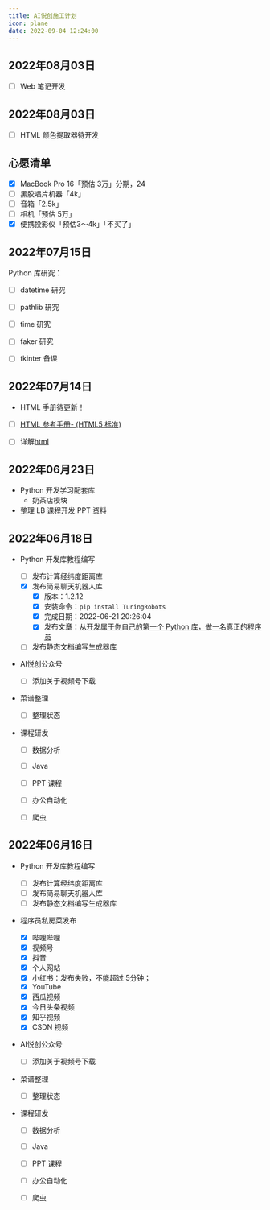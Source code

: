 ```yaml
---
title: AI悦创施工计划
icon: plane
date: 2022-09-04 12:24:00
---
```


## 2022年08月03日

- [ ] Web 笔记开发



## 2022年08月03日

- [ ] HTML 颜色提取器待开发



## 心愿清单

- [x] MacBook Pro 16「预估 3万」分期，24
- [ ] 黑胶唱片机器「4k」
- [ ] 音箱「2.5k」
- [ ] 相机「预估 5万」
- [x] 便携投影仪「预估3～4k」「不买了」

## 2022年07月15日

Python 库研究：

- [ ] datetime 研究
- [ ] pathlib 研究
- [ ] time 研究
- [ ] faker 研究
- [ ] tkinter 备课



## 2022年07月14日

- HTML 手册待更新！
- [ ] [HTML 参考手册- (HTML5 标准)](./posts/html/01.html)
- [ ] 详解[html](./posts/html/01.md)



## 2022年06月23日

- Python 开发学习配套库
    - 奶茶店模块
- 整理 LB 课程开发 PPT 资料



## 2022年06月18日

- Python 开发库教程编写
    - [ ] 发布计算经纬度距离库
    - [x] 发布简易聊天机器人库
        - [x] 版本：1.2.12
        - [x] 安装命令：`pip install TuringRobots` 
        - [x] 完成日期：2022-06-21 20:26:04
        - [x] 发布文章：[从开发属于你自己的第一个 Python 库，做一名真正的程序员](/posts/18.md)
    - [ ] 发布静态文档编写生成器库
- AI悦创公众号
    - [ ] 添加关于视频号下载
    
- 菜谱整理
  
  - [ ] 整理状态
  
- 课程研发
  
  - [ ] 数据分析
  - [ ] Java
  - [ ] PPT 课程
  - [ ] 办公自动化
  - [ ] 爬虫


## 2022年06月16日

- Python 开发库教程编写
    - [ ] 发布计算经纬度距离库
    - [ ] 发布简易聊天机器人库
    - [ ] 发布静态文档编写生成器库
    
- 程序员私房菜发布
    - [x] 哔哩哔哩
    - [x] 视频号
    - [x] 抖音
    - [x] 个人网站
    - [x] 小红书：发布失败，不能超过 5分钟；
    - [x] YouTube
    - [x] 西瓜视频
    - [x] 今日头条视频
    - [x] 知乎视频
    - [x] CSDN 视频
    
- AI悦创公众号
    - [ ] 添加关于视频号下载
    
- 菜谱整理
  
  - [ ] 整理状态
  
- 课程研发
  
  - [ ] 数据分析
  - [ ] Java
  - [ ] PPT 课程
  - [ ] 办公自动化
  - [ ] 爬虫
  
    